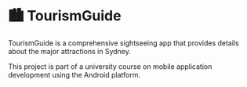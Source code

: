 # 🏙️ TourismGuide

TourismGuide is a comprehensive sightseeing app that provides details about the major attractions in Sydney.

This project is part of a university course on mobile application development using the Android platform.